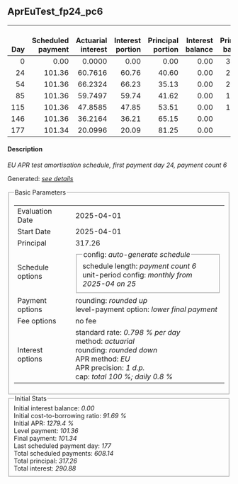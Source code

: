 <h2>AprEuTest_fp24_pc6</h2>
<table>
    <thead style="vertical-align: bottom;">
        <th style="text-align: right;">Day</th>
        <th style="text-align: right;">Scheduled payment</th>
        <th style="text-align: right;">Actuarial interest</th>
        <th style="text-align: right;">Interest portion</th>
        <th style="text-align: right;">Principal portion</th>
        <th style="text-align: right;">Interest balance</th>
        <th style="text-align: right;">Principal balance</th>
        <th style="text-align: right;">Total actuarial interest</th>
        <th style="text-align: right;">Total interest</th>
        <th style="text-align: right;">Total principal</th>
    </thead>
    <tr style="text-align: right;">
        <td class="ci00">0</td>
        <td class="ci01" style="white-space: nowrap;">0.00</td>
        <td class="ci02">0.0000</td>
        <td class="ci03">0.00</td>
        <td class="ci04">0.00</td>
        <td class="ci05">0.00</td>
        <td class="ci06">317.26</td>
        <td class="ci07">0.0000</td>
        <td class="ci08">0.00</td>
        <td class="ci09">0.00</td>
    </tr>
    <tr style="text-align: right;">
        <td class="ci00">24</td>
        <td class="ci01" style="white-space: nowrap;">101.36</td>
        <td class="ci02">60.7616</td>
        <td class="ci03">60.76</td>
        <td class="ci04">40.60</td>
        <td class="ci05">0.00</td>
        <td class="ci06">276.66</td>
        <td class="ci07">60.7616</td>
        <td class="ci08">60.76</td>
        <td class="ci09">40.60</td>
    </tr>
    <tr style="text-align: right;">
        <td class="ci00">54</td>
        <td class="ci01" style="white-space: nowrap;">101.36</td>
        <td class="ci02">66.2324</td>
        <td class="ci03">66.23</td>
        <td class="ci04">35.13</td>
        <td class="ci05">0.00</td>
        <td class="ci06">241.53</td>
        <td class="ci07">126.9940</td>
        <td class="ci08">126.99</td>
        <td class="ci09">75.73</td>
    </tr>
    <tr style="text-align: right;">
        <td class="ci00">85</td>
        <td class="ci01" style="white-space: nowrap;">101.36</td>
        <td class="ci02">59.7497</td>
        <td class="ci03">59.74</td>
        <td class="ci04">41.62</td>
        <td class="ci05">0.00</td>
        <td class="ci06">199.91</td>
        <td class="ci07">186.7437</td>
        <td class="ci08">186.73</td>
        <td class="ci09">117.35</td>
    </tr>
    <tr style="text-align: right;">
        <td class="ci00">115</td>
        <td class="ci01" style="white-space: nowrap;">101.36</td>
        <td class="ci02">47.8585</td>
        <td class="ci03">47.85</td>
        <td class="ci04">53.51</td>
        <td class="ci05">0.00</td>
        <td class="ci06">146.40</td>
        <td class="ci07">234.6022</td>
        <td class="ci08">234.58</td>
        <td class="ci09">170.86</td>
    </tr>
    <tr style="text-align: right;">
        <td class="ci00">146</td>
        <td class="ci01" style="white-space: nowrap;">101.36</td>
        <td class="ci02">36.2164</td>
        <td class="ci03">36.21</td>
        <td class="ci04">65.15</td>
        <td class="ci05">0.00</td>
        <td class="ci06">81.25</td>
        <td class="ci07">270.8186</td>
        <td class="ci08">270.79</td>
        <td class="ci09">236.01</td>
    </tr>
    <tr style="text-align: right;">
        <td class="ci00">177</td>
        <td class="ci01" style="white-space: nowrap;">101.34</td>
        <td class="ci02">20.0996</td>
        <td class="ci03">20.09</td>
        <td class="ci04">81.25</td>
        <td class="ci05">0.00</td>
        <td class="ci06">0.00</td>
        <td class="ci07">290.9182</td>
        <td class="ci08">290.88</td>
        <td class="ci09">317.26</td>
    </tr>
</table>
<h4>Description</h4>
<p><i>EU APR test amortisation schedule, first payment day 24, payment count 6</i></p>
<p>Generated: <i><a href="../GeneratedDate.html">see details</a></i></p>
<fieldset><legend>Basic Parameters</legend>
<table>
    <tr>
        <td>Evaluation Date</td>
        <td>2025-04-01</td>
    </tr>
    <tr>
        <td>Start Date</td>
        <td>2025-04-01</td>
    </tr>
    <tr>
        <td>Principal</td>
        <td>317.26</td>
    </tr>
    <tr>
        <td>Schedule options</td>
        <td>
            <fieldset>
                <legend>config: <i>auto-generate schedule</i></legend>
                <div>schedule length: <i><i>payment count</i> 6</i></div>
                <div>unit-period config: <i>monthly from 2025-04 on 25</i></div>
            </fieldset>
        </td>
    </tr>
    <tr>
        <td>Payment options</td>
        <td>
            <div>
                <div>rounding: <i>rounded up</i></div>
                <div>level-payment option: <i>lower&nbsp;final&nbsp;payment</i></div>
            </div>
        </td>
    </tr>
    <tr>
        <td>Fee options</td>
        <td>no fee
        </td>
    </tr>
    <tr>
        <td>Interest options</td>
        <td>
            <div>
                <div>standard rate: <i>0.798 % per day</i></div>
                <div>method: <i>actuarial</i></div>
                <div>rounding: <i>rounded down</i></div>
                <div>APR method: <i>EU</i></div>
                <div>APR precision: <i>1 d.p.</i></div>
                <div>cap: <i>total 100 %; daily 0.8 %</div>
            </div>
        </td>
    </tr>
</table></fieldset>
<fieldset><legend>Initial Stats</legend>
<div>
    <div>Initial interest balance: <i>0.00</i></div>
    <div>Initial cost-to-borrowing ratio: <i>91.69 %</i></div>
    <div>Initial APR: <i>1279.4 %</i></div>
    <div>Level payment: <i>101.36</i></div>
    <div>Final payment: <i>101.34</i></div>
    <div>Last scheduled payment day: <i>177</i></div>
    <div>Total scheduled payments: <i>608.14</i></div>
    <div>Total principal: <i>317.26</i></div>
    <div>Total interest: <i>290.88</i></div>
</div></fieldset>
